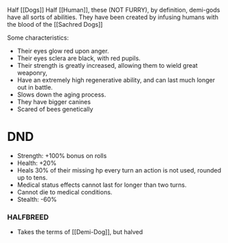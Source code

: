 Half [[Dogs]] Half [[Human]], these (NOT FURRY), by definition, demi-gods have all sorts of abilities.
They have been created by infusing humans with the blood of the [[Sachred Dogs]]

Some characteristics:
- Their eyes glow red upon anger.
- Their eyes sclera are black, with red pupils.
- Their strength is greatly increased, allowing them to wield great weaponry,
- Have an extremely high regenerative ability, and can last much longer out in battle.
- Slows down the aging process.
- They have bigger canines
- Scared of bees genetically

# DND
- Strength: +100% bonus on rolls
- Health: +20%
- Heals 30% of their missing hp every turn an action is not used, rounded up to tens.
- Medical status effects cannot last for longer than two turns.
- Cannot die to medical conditions.
- Stealth: -60%

### HALFBREED
- Takes the terms of [[Demi-Dog]], but halved